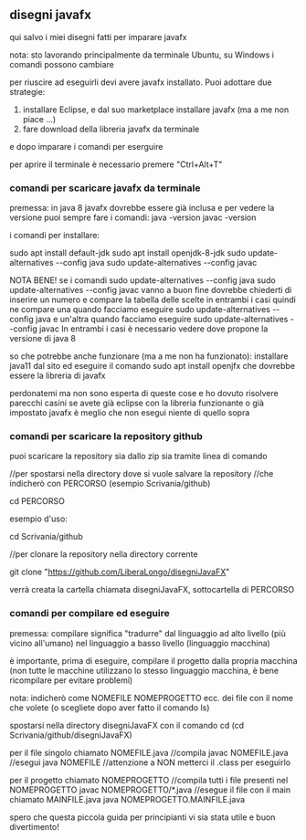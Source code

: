 ## disegni javafx
qui salvo i miei disegni fatti per imparare javafx

nota: sto lavorando principalmente da terminale Ubuntu, su Windows i comandi possono cambiare

per riuscire ad eseguirli devi avere javafx installato.
Puoi adottare due strategie:
1. installare Eclipse, e dal suo marketplace installare javafx (ma a me non piace ...)
2. fare download della libreria javafx da terminale

e dopo imparare i comandi per eserguire

per aprire il terminale è necessario premere "Ctrl+Alt+T"
### comandi per scaricare javafx da terminale
premessa: in java 8 javafx dovrebbe essere già inclusa
e per vedere la versione puoi sempre fare i comandi:
java -version
javac -version

i comandi per installare:

sudo apt install default-jdk
sudo apt install openjdk-8-jdk
sudo update-alternatives --config java
sudo update-alternatives --config javac

NOTA BENE!
se i comandi
sudo update-alternatives --config java
sudo update-alternatives --config javac
vanno a buon fine dovrebbe chiederti di inserire un numero e compare la tabella delle scelte
in entrambi i casi quindi ne compare una quando facciamo eseguire
sudo update-alternatives --config java
e un'altra quando facciamo eseguire
sudo update-alternatives --config javac
In entrambi i casi è necessario vedere dove propone la versione di java 8


so che potrebbe anche funzionare (ma a me non ha funzionato):
installare java11 dal sito
ed eseguire il comando
sudo apt install openjfx
che dovrebbe essere la libreria di javafx

perdonatemi ma non sono esperta di queste cose e ho dovuto risolvere parecchi casini
se avete già eclipse con la libreria funzionante o già impostato javafx è meglio che non esegui niente di quello sopra 

### comandi per scaricare la repository github

puoi scaricare la repository sia dallo zip
sia tramite linea di comando

//per spostarsi nella directory dove si vuole salvare la repository
//che indicherò con PERCORSO (esempio Scrivania/github)

cd PERCORSO

esempio d'uso:

cd Scrivania/github

//per clonare la repository nella directory corrente

git clone "https://github.com/LiberaLongo/disegniJavaFX"

verrà creata la cartella chiamata disegniJavaFX, sottocartella di PERCORSO

### comandi per compilare ed eseguire
premessa:
compilare significa "tradurre" dal linguaggio ad alto livello (più vicino all'umano)
nel linguaggio a basso livello (linguaggio macchina)

è importante, prima di eseguire, compilare il progetto dalla propria macchina
(non tutte le macchine utilizzano lo stesso linguaggio macchina, è bene ricompilare per evitare problemi)

nota:
indicherò come NOMEFILE NOMEPROGETTO ecc. dei file con il nome che volete (o scegliete dopo aver fatto il comando ls)

spostarsi nella directory disegniJavaFX con il comando cd
(cd Scrivania/github/disegniJavaFX)

per il file singolo chiamato NOMEFILE.java
//compila
javac NOMEFILE.java
//esegui
java NOMEFILE
//attenzione a NON metterci il .class per eseguirlo

per il progetto chiamato NOMEPROGETTO
//compila tutti i file presenti nel NOMEPROGETTO
javac NOMEPROGETTO/*.java
//esegue il file con il main chiamato MAINFILE.java
java NOMEPROGETTO.MAINFILE.java

spero che questa piccola guida per principianti vi sia stata utile e buon divertimento!
